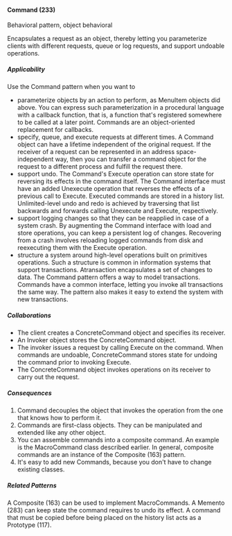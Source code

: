 #### Command (233)

Behavioral pattern, object behavioral

Encapsulates a request as an object, thereby letting you parameterize clients with different requests, queue or log requests, and support undoable operations.

##### Applicability

Use the Command pattern when you want to

 * parameterize objects by an action to perform, as MenuItem objects did above. You can express such parameterization in a procedural language with a callback function, that is, a function that's registered somewhere to be called at a later point. Commands are an object-oriented replacement for callbacks.
 * specify, queue, and execute requests at different times. A Command object can have a lifetime independent of the original request. If the receiver of a request can be represented in an address space-independent way, then you can transfer a command object for the request to a different process and fulfill the request there.
 * support undo. The Command's Execute operation can store state for reversing its effects in the command itself. The Command interface must have an added Unexecute operation that reverses the effects of a previous call to Execute. Executed commands are stored in a history list. Unlimited-level undo and redo is achieved by traversing that list backwards and forwards calling Unexecute and Execute, respectively.
 * support logging changes so that they can be reapplied in case of a system crash. By augmenting the Command interface with load and store operations, you can keep a persistent log of changes. Recovering from a crash involves reloading logged commands from disk and reexecuting them with the Execute operation.
 * structure a system around high-level operations built on primitives operations. Such a structure is common in information systems that support transactions. Atransaction encapsulates a set of changes to data. The Command pattern offers a way to model transactions. Commands have a common interface, letting you invoke all transactions the same way. The pattern also makes it easy to extend the system with new transactions.

##### Collaborations

 * The client creates a ConcreteCommand object and specifies its receiver.
 * An Invoker object stores the ConcreteCommand object.
 * The invoker issues a request by calling Execute on the command. When commands are undoable, ConcreteCommand stores state for undoing the command prior to invoking Execute.
 * The ConcreteCommand object invokes operations on its receiver to carry out the request.

##### Consequences

 1. Command decouples the object that invokes the operation from the one that knows how to perform it.
 2. Commands are first-class objects. They can be manipulated and extended like any other object.
 3. You can assemble commands into a composite command. An example is the MacroCommand class described earlier. In general, composite commands are an instance of the Composite (163) pattern.
 4. It's easy to add new Commands, because you don't have to change existing classes.

##### Related Patterns

A Composite (163) can be used to implement MacroCommands. A Memento (283) can keep state the command requires to undo its effect. A command that must be copied before being placed on the history list acts as a Prototype (117).
